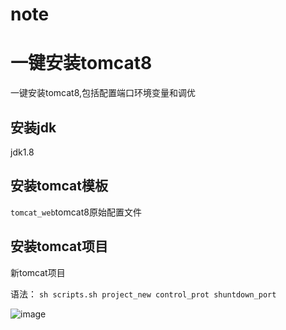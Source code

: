 # note

# 一键安装tomcat8
一键安装tomcat8,包括配置端口环境变量和调优

## 安装jdk
jdk1.8
  
## 安装tomcat模板
``tomcat_web``tomcat8原始配置文件

## 安装tomcat项目
新tomcat项目

语法：
```sh scripts.sh project_new control_prot shuntdown_port```

![image](note/123.jpg)
